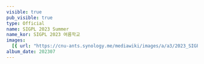 ```yaml
---
visible: true
pub_visible: true
type: Official
name: SIGPL 2023 Summer
name_kor: SIGPL 2023 여름학교
images:
  [{ url: "https://cnu-ants.synology.me/mediawiki/images/a/a3/2023_SIGPL1.JPG" }]
album_date: 202307
---
```

